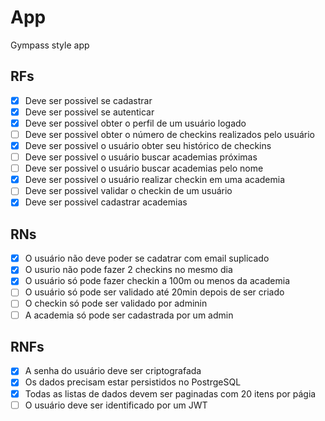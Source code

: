 # App

Gympass style app

## RFs

- [x] Deve ser possivel se cadastrar
- [x] Deve ser possivel se autenticar
- [x] Deve ser possivel obter o perfil de um usuário logado
- [ ] Deve ser possivel obter o número de checkins realizados pelo usuário
- [x] Deve ser possivel o usuário obter seu histórico de checkins
- [ ] Deve ser possivel o usuário buscar academias próximas
- [ ] Deve ser possivel o usuário buscar academias pelo nome
- [x] Deve ser possivel o usuário realizar checkin em uma academia
- [ ] Deve ser possivel validar o checkin de um usuário
- [x] Deve ser possivel cadastrar academias

## RNs

- [x] O usuário não deve poder se cadatrar com email suplicado
- [x] O usurio não pode fazer 2 checkins no mesmo dia
- [x] O usuário só pode fazer checkin a 100m ou menos da academia
- [ ] O usuário só pode ser validado até 20min depois de ser criado
- [ ] O checkin só pode ser validado por adminin
- [ ] A academia só pode ser cadastrada por um admin

## RNFs

- [x] A senha do usuário deve ser criptografada
- [x] Os dados precisam estar persistidos no PostrgeSQL
- [x] Todas as listas de dados devem ser paginadas com 20 itens por págia
- [ ] O usuário deve ser identificado por um JWT
